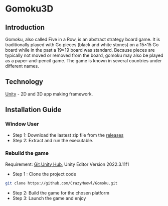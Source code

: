 # Gomoku3D
## Introduction
Gomoku, also called Five in a Row, is an abstract strategy board game. It is traditionally played with Go pieces (black and white stones) on a 15×15 Go board while in the past a 19×19 board was standard. Because pieces are typically not moved or removed from the board, gomoku may also be played as a paper-and-pencil game. The game is known in several countries under different names. 
## Technology
[Unity] - 2D and 3D app making framework.

## Installation Guide
### Window User
 - Step 1: Download the lastest zip file from the [releases]
 - Step 2: Extract and run the executable.
### Rebuild the game
Requirement: [Git],[Unity Hub], Unity Editor Version 2022.3.11f1	

 - Step 1 : Clone the project code
```sh
git clone https://github.com/CrazyMeowl/Gomoku.git
```
 - Step 2: Build the game for the chosen platform
 - Step 3: Launch the game and enjoy






[Git]:<https://git-scm.com/downloads>
[Unity Hub]:<https://unity.com/unity-hub>
[releases]:<https://github.com/CrazyMeowl/Gomoku/releases>
[Unity]: <https://unity.com>
